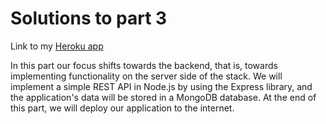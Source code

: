 # Solutions to part 3

Link to my [Heroku app](https://murmuring-journey-43744.herokuapp.com/)

In this part our focus shifts towards the backend, that is, towards implementing functionality on the server side of the stack. We will implement a simple REST API in Node.js by using the Express library, and the application's data will be stored in a MongoDB database. At the end of this part, we will deploy our application to the internet.

